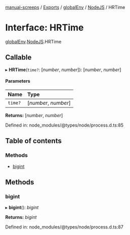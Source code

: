 [manual-screeps](../README.md) / [Exports](../modules.md) / [globalEnv](../modules/globalenv.md) / [NodeJS](../modules/globalenv.nodejs.md) / HRTime

# Interface: HRTime

[globalEnv](../modules/globalenv.md).[NodeJS](../modules/globalenv.nodejs.md).HRTime

## Callable

▸ **HRTime**(`time?`: [*number*, *number*]): [*number*, *number*]

#### Parameters

| Name | Type |
| :------ | :------ |
| `time?` | [*number*, *number*] |

**Returns:** [*number*, *number*]

Defined in: node_modules/@types/node/process.d.ts:85

## Table of contents

### Methods

- [bigint](globalenv.nodejs.hrtime.md#bigint)

## Methods

### bigint

▸ **bigint**(): *bigint*

**Returns:** *bigint*

Defined in: node_modules/@types/node/process.d.ts:87
